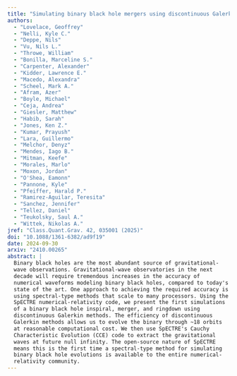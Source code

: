 ```yaml
---
title: "Simulating binary black hole mergers using discontinuous Galerkin methods"
authors:
  - "Lovelace, Geoffrey"
  - "Nelli, Kyle C."
  - "Deppe, Nils"
  - "Vu, Nils L."
  - "Throwe, William"
  - "Bonilla, Marceline S."
  - "Carpenter, Alexander"
  - "Kidder, Lawrence E."
  - "Macedo, Alexandra"
  - "Scheel, Mark A."
  - "Afram, Azer"
  - "Boyle, Michael"
  - "Ceja, Andrea"
  - "Giesler, Matthew"
  - "Habib, Sarah"
  - "Jones, Ken Z."
  - "Kumar, Prayush"
  - "Lara, Guillermo"
  - "Melchor, Denyz"
  - "Mendes, Iago B."
  - "Mitman, Keefe"
  - "Morales, Marlo"
  - "Moxon, Jordan"
  - "O'Shea, Eamonn"
  - "Pannone, Kyle"
  - "Pfeiffer, Harald P."
  - "Ramirez-Aguilar, Teresita"
  - "Sanchez, Jennifer"
  - "Tellez, Daniel"
  - "Teukolsky, Saul A."
  - "Wittek, Nikolas A."
jref: "Class.Quant.Grav. 42, 035001 (2025)"
doi: "10.1088/1361-6382/ad9f19"
date: 2024-09-30
arxiv: "2410.00265"
abstract: |
  Binary black holes are the most abundant source of gravitational-
  wave observations. Gravitational-wave observatories in the next
  decade will require tremendous increases in the accuracy of
  numerical waveforms modeling binary black holes, compared to today's
  state of the art. One approach to achieving the required accuracy is
  using spectral-type methods that scale to many processors. Using the
  SpECTRE numerical-relativity code, we present the first simulations
  of a binary black hole inspiral, merger, and ringdown using
  discontinuous Galerkin methods. The efficiency of discontinuous
  Galerkin methods allows us to evolve the binary through ~18 orbits
  at reasonable computational cost. We then use SpECTRE's Cauchy
  Characteristic Evolution (CCE) code to extract the gravitational
  waves at future null infinity. The open-source nature of SpECTRE
  means this is the first time a spectral-type method for simulating
  binary black hole evolutions is available to the entire numerical-
  relativity community.
---
```

